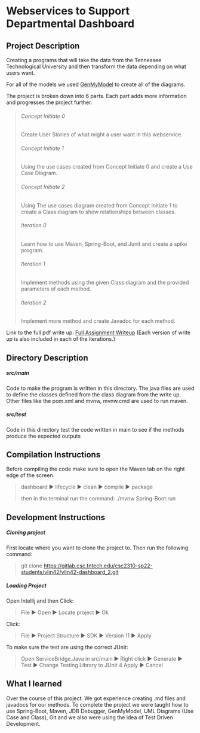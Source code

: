 # Webservices to Support Departmental Dashboard
## Project Description
Creating a programs that will take the data from the Tennessee Technological University and then transform the data depending on what users want. 

For all of the models we used [GenMyModel](https://app.genmymodel.com/api/login) to create all of the diagrams.


The project is broken down into 6 parts. Each part adds more information and progresses the project further.

>###### Concept Initiate 0
>Create User Stories of what might a user want in this webservice.
>###### Concept Initiate 1
>Using the use cases created from Concept Initiate 0 and create a Use Case Diagram.
>###### Concept Initiate 2
>Using The use cases diagram created from Concept Initiate 1 to create a Class diagram to show relationships between classes.
>###### Iteration 0
>Learn how to use Maven, Spring-Boot, and Junit and create a spike program.
>###### Iteration 1
>Implement methods using the given Class diagram and the provided parameters of each method.
>###### Iteration 2
>Implement more method and create Javadoc for each method.

Link to the full pdf write up: [Full Assignment Writeup](https://drive.google.com/file/d/1aVvcTtf8PBMnn1Y1Ck-Ra3wmjSBUR0GJ/view?usp=sharing)
(Each version of write up is also included in each of the iterations.)
## Directory Description
##### src/main
Code to make the program is written in this directory. The java files are used to define the classes defined from the class diagram from the write up.
Other files like the pom.xml and mvnw, mvnw.cmd are used to run maven.

##### src/test
Code in this directory test the code written in main to see if the methods produce the expected outputs

## Compilation Instructions
Before compiling the code make sure to open the Maven tab on the right edge of the screen.
> dashboard ► lifecycle ► clean ► compile ► package
>
>then in the terminal run the command:  ./mvnw Spring-Boot:run

## Development Instructions
##### Cloning project
First locate where you want to clone the project to. Then run the following command:
> git clone https://gitlab.csc.tntech.edu/csc2310-sp22-students/vlin42/vlin42-dashboard_2.git

##### Loading Project
Open Intellij and then Click:
>File ► Open ► Locate project ► Ok

Click:
>File ► Project Structure ► SDK ► Version 11 ► Apply

To make sure the test are using the correct JUnit:
> Open ServiceBridge.Java  in src/main ► Right click ► Generate ► Test ► Change Testing Library to JUnit 4  Apply ► Cancel

## What I learned
Over the course of this project. We got experience creating .md files and javadocs for our methods. To complete the project we were taught how to use Spring-Boot, Maven, JDB Debugger, GenMyModel, UML Diagrams (Use Case and Class), Git and we also were using the idea of Test Driven Development. 
